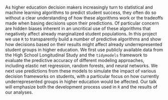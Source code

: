 

As higher education decision makers increasingly turn to statistical
and machine learning algorithms to predict student success, they often
do so without a clear understanding of how these algorithms work or
the tradeoffs made when basing decisions upon their predictions. Of
particular concern are hidden biases inherent in an uncritical use of
these algorithms that negatively affect already marginalized student
populations. In this project we use `R` to transparently build a
number of predictive algorithms and show how decisions based on their
results might affect already underrepresented student groups in higher
education. We first use publicly available data from the High School
Longitudinal Study and the `tidymodels` framework to evaluate the
predictive accuracy of different modeling approaches, including
elastic net regression, random forests, and neural networks. We next
use predictions from these models to simulate the impact of various
decision frameworks on students, with a particular focus on how
currently underrepresented groups in higher education would be
affected. Our talk will emphasize both the development process used in
`R` and the results of our analyses.
